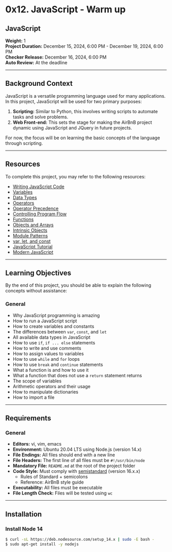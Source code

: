 # 0x12. JavaScript - Warm up

## JavaScript  
**Weight:** 1  
**Project Duration:** December 15, 2024, 6:00 PM - December 19, 2024, 6:00 PM  
**Checker Release:** December 16, 2024, 6:00 PM  
**Auto Review:** At the deadline  

---

## Background Context  
JavaScript is a versatile programming language used for many applications. In this project, JavaScript will be used for two primary purposes:  

1. **Scripting:** Similar to Python, this involves writing scripts to automate tasks and solve problems.  
2. **Web Front-end:** This sets the stage for making the AirBnB project dynamic using JavaScript and JQuery in future projects.  

For now, the focus will be on learning the basic concepts of the language through scripting.

---

## Resources  
To complete this project, you may refer to the following resources:  

- [Writing JavaScript Code](https://developer.mozilla.org/en-US/docs/Learn/JavaScript/First_steps)  
- [Variables](https://developer.mozilla.org/en-US/docs/Learn/JavaScript/Building_blocks/Variables)  
- [Data Types](https://developer.mozilla.org/en-US/docs/Web/JavaScript/Data_structures)  
- [Operators](https://developer.mozilla.org/en-US/docs/Web/JavaScript/Guide/Expressions_and_Operators)  
- [Operator Precedence](https://developer.mozilla.org/en-US/docs/Web/JavaScript/Reference/Operators/Operator_Precedence)  
- [Controlling Program Flow](https://developer.mozilla.org/en-US/docs/Web/JavaScript/Guide/Control_flow_and_error_handling)  
- [Functions](https://developer.mozilla.org/en-US/docs/Web/JavaScript/Guide/Functions)  
- [Objects and Arrays](https://developer.mozilla.org/en-US/docs/Learn/JavaScript/Objects)  
- [Intrinsic Objects](https://developer.mozilla.org/en-US/docs/Web/JavaScript/Reference/Global_Objects)  
- [Module Patterns](https://addyosmani.com/resources/essentialjsdesignpatterns/book/#modulepatternjavascript)  
- [var, let, and const](https://developer.mozilla.org/en-US/docs/Web/JavaScript/Reference/Statements/let)  
- [JavaScript Tutorial](https://javascript.info/)  
- [Modern JavaScript](https://exploringjs.com/es6/)  

---

## Learning Objectives  
By the end of this project, you should be able to explain the following concepts without assistance:  

### General  
- Why JavaScript programming is amazing  
- How to run a JavaScript script  
- How to create variables and constants  
- The differences between `var`, `const`, and `let`  
- All available data types in JavaScript  
- How to use `if`, `if ... else` statements  
- How to write and use comments  
- How to assign values to variables  
- How to use `while` and `for` loops  
- How to use `break` and `continue` statements  
- What a function is and how to use it  
- What a function that does not use a `return` statement returns  
- The scope of variables  
- Arithmetic operators and their usage  
- How to manipulate dictionaries  
- How to import a file  

---

## Requirements  

### General  
- **Editors:** vi, vim, emacs  
- **Environment:** Ubuntu 20.04 LTS using Node.js (version 14.x)  
- **File Endings:** All files should end with a new line  
- **File Headers:** The first line of all files must be `#!/usr/bin/node`  
- **Mandatory File:** `README.md` at the root of the project folder  
- **Code Style:** Must comply with [semistandard](https://github.com/standard/semistandard) (version 16.x.x)  
  - Rules of Standard + semicolons  
  - Reference: AirBnB style guide  
- **Executability:** All files must be executable  
- **File Length Check:** Files will be tested using `wc`  

---

## Installation  

### Install Node 14  
```bash
$ curl -sL https://deb.nodesource.com/setup_14.x | sudo -E bash -
$ sudo apt-get install -y nodejs
